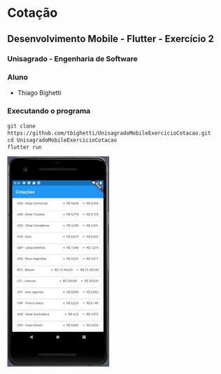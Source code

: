 # Cotação
## Desenvolvimento Mobile - Flutter - Exercício 2
### Unisagrado - Engenharia de Software
### Aluno
- Thiago Bighetti

### Executando o programa
```
git clone https://github.com/tbighetti/UnisagradoMobileExercicioCotacao.git
cd UnisagradoMobileExercicioCotacao
flutter run
```

![](screenshot/cotacao.gif?raw=true)